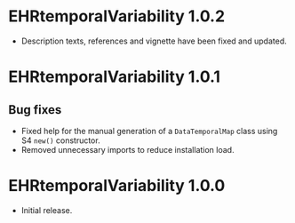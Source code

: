 # EHRtemporalVariability 1.0.2

* Description texts, references and vignette have been fixed and updated.

# EHRtemporalVariability 1.0.1

## Bug fixes

* Fixed help for the manual generation of a `DataTemporalMap` class using S4 `new()` constructor.
* Removed unnecessary imports to reduce installation load.

# EHRtemporalVariability 1.0.0

* Initial release.